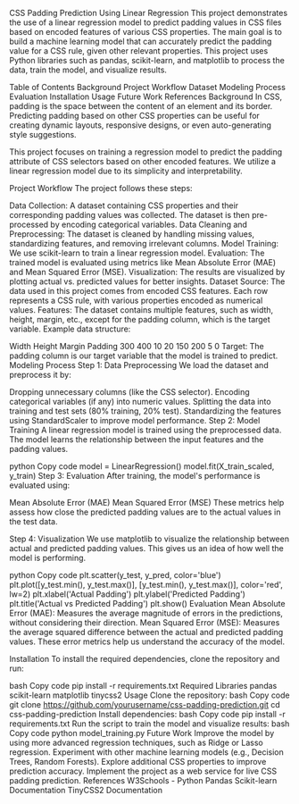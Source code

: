 CSS Padding Prediction Using Linear Regression
This project demonstrates the use of a linear regression model to predict padding values in CSS files based on encoded features of various CSS properties. The main goal is to build a machine learning model that can accurately predict the padding value for a CSS rule, given other relevant properties. This project uses Python libraries such as pandas, scikit-learn, and matplotlib to process the data, train the model, and visualize results.

Table of Contents
Background
Project Workflow
Dataset
Modeling Process
Evaluation
Installation
Usage
Future Work
References
Background
In CSS, padding is the space between the content of an element and its border. Predicting padding based on other CSS properties can be useful for creating dynamic layouts, responsive designs, or even auto-generating style suggestions.

This project focuses on training a regression model to predict the padding attribute of CSS selectors based on other encoded features. We utilize a linear regression model due to its simplicity and interpretability.

Project Workflow
The project follows these steps:

Data Collection: A dataset containing CSS properties and their corresponding padding values was collected. The dataset is then pre-processed by encoding categorical variables.
Data Cleaning and Preprocessing: The dataset is cleaned by handling missing values, standardizing features, and removing irrelevant columns.
Model Training: We use scikit-learn to train a linear regression model.
Evaluation: The trained model is evaluated using metrics like Mean Absolute Error (MAE) and Mean Squared Error (MSE).
Visualization: The results are visualized by plotting actual vs. predicted values for better insights.
Dataset
Source: The data used in this project comes from encoded CSS features. Each row represents a CSS rule, with various properties encoded as numerical values.
Features: The dataset contains multiple features, such as width, height, margin, etc., except for the padding column, which is the target variable.
Example data structure:

Width	Height	Margin	Padding
300	400	10	20
150	200	5	0
Target: The padding column is our target variable that the model is trained to predict.
Modeling Process
Step 1: Data Preprocessing
We load the dataset and preprocess it by:

Dropping unnecessary columns (like the CSS selector).
Encoding categorical variables (if any) into numeric values.
Splitting the data into training and test sets (80% training, 20% test).
Standardizing the features using StandardScaler to improve model performance.
Step 2: Model Training
A linear regression model is trained using the preprocessed data. The model learns the relationship between the input features and the padding values.

python
Copy code
model = LinearRegression()
model.fit(X_train_scaled, y_train)
Step 3: Evaluation
After training, the model's performance is evaluated using:

Mean Absolute Error (MAE)
Mean Squared Error (MSE)
These metrics help assess how close the predicted padding values are to the actual values in the test data.

Step 4: Visualization
We use matplotlib to visualize the relationship between actual and predicted padding values. This gives us an idea of how well the model is performing.

python
Copy code
plt.scatter(y_test, y_pred, color='blue')
plt.plot([y_test.min(), y_test.max()], [y_test.min(), y_test.max()], color='red', lw=2)
plt.xlabel('Actual Padding')
plt.ylabel('Predicted Padding')
plt.title('Actual vs Predicted Padding')
plt.show()
Evaluation
Mean Absolute Error (MAE): Measures the average magnitude of errors in the predictions, without considering their direction.
Mean Squared Error (MSE): Measures the average squared difference between the actual and predicted padding values.
These error metrics help us understand the accuracy of the model.

Installation
To install the required dependencies, clone the repository and run:

bash
Copy code
pip install -r requirements.txt
Required Libraries
pandas
scikit-learn
matplotlib
tinycss2
Usage
Clone the repository:
bash
Copy code
git clone https://github.com/yourusername/css-padding-prediction.git
cd css-padding-prediction
Install dependencies:
bash
Copy code
pip install -r requirements.txt
Run the script to train the model and visualize results:
bash
Copy code
python model_training.py
Future Work
Improve the model by using more advanced regression techniques, such as Ridge or Lasso regression.
Experiment with other machine learning models (e.g., Decision Trees, Random Forests).
Explore additional CSS properties to improve prediction accuracy.
Implement the project as a web service for live CSS padding prediction.
References
W3Schools - Python Pandas
Scikit-learn Documentation
TinyCSS2 Documentation
